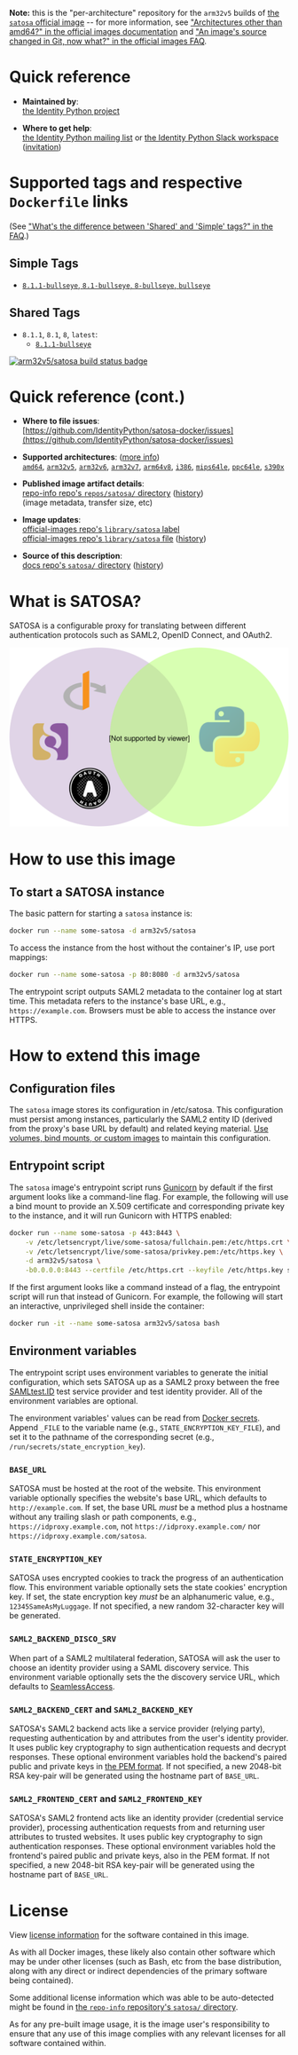 <!--

********************************************************************************

WARNING:

    DO NOT EDIT "satosa/README.md"

    IT IS AUTO-GENERATED

    (from the other files in "satosa/" combined with a set of templates)

********************************************************************************

-->

**Note:** this is the "per-architecture" repository for the `arm32v5` builds of [the `satosa` official image](https://hub.docker.com/_/satosa) -- for more information, see ["Architectures other than amd64?" in the official images documentation](https://github.com/docker-library/official-images#architectures-other-than-amd64) and ["An image's source changed in Git, now what?" in the official images FAQ](https://github.com/docker-library/faq#an-images-source-changed-in-git-now-what).

# Quick reference

-	**Maintained by**:  
	[the Identity Python project](https://github.com/IdentityPython/satosa-docker)

-	**Where to get help**:  
	[the Identity Python mailing list](https://lists.sunet.se/listinfo/idpy-discuss) or [the Identity Python Slack workspace](https://identity-python.slack.com/) ([invitation](https://join.slack.com/t/identity-python/shared_invite/enQtNzEyNjU1NDI1MjUyLTM2MWI5ZGNhMTk1ZThiOTIxNWY2OTY1ODVmMWNjMzUzMTYxNTY5MzE5N2RlYjExZTIyM2MwYjBjZGE4MGVlMTM))

# Supported tags and respective `Dockerfile` links

(See ["What's the difference between 'Shared' and 'Simple' tags?" in the FAQ](https://github.com/docker-library/faq#whats-the-difference-between-shared-and-simple-tags).)

## Simple Tags

-	[`8.1.1-bullseye`, `8.1-bullseye`, `8-bullseye`, `bullseye`](https://github.com/IdentityPython/satosa-docker/blob/f62013ad3b8a785b37b3acc2c0b0ead94aae8b95/8.1/bullseye/Dockerfile)

## Shared Tags

-	`8.1.1`, `8.1`, `8`, `latest`:
	-	[`8.1.1-bullseye`](https://github.com/IdentityPython/satosa-docker/blob/f62013ad3b8a785b37b3acc2c0b0ead94aae8b95/8.1/bullseye/Dockerfile)

[![arm32v5/satosa build status badge](https://img.shields.io/jenkins/s/https/doi-janky.infosiftr.net/job/multiarch/job/arm32v5/job/satosa.svg?label=arm32v5/satosa%20%20build%20job)](https://doi-janky.infosiftr.net/job/multiarch/job/arm32v5/job/satosa/)

# Quick reference (cont.)

-	**Where to file issues**:  
	[https://github.com/IdentityPython/satosa-docker/issues](https://github.com/IdentityPython/satosa-docker/issues)

-	**Supported architectures**: ([more info](https://github.com/docker-library/official-images#architectures-other-than-amd64))  
	[`amd64`](https://hub.docker.com/r/amd64/satosa/), [`arm32v5`](https://hub.docker.com/r/arm32v5/satosa/), [`arm32v6`](https://hub.docker.com/r/arm32v6/satosa/), [`arm32v7`](https://hub.docker.com/r/arm32v7/satosa/), [`arm64v8`](https://hub.docker.com/r/arm64v8/satosa/), [`i386`](https://hub.docker.com/r/i386/satosa/), [`mips64le`](https://hub.docker.com/r/mips64le/satosa/), [`ppc64le`](https://hub.docker.com/r/ppc64le/satosa/), [`s390x`](https://hub.docker.com/r/s390x/satosa/)

-	**Published image artifact details**:  
	[repo-info repo's `repos/satosa/` directory](https://github.com/docker-library/repo-info/blob/master/repos/satosa) ([history](https://github.com/docker-library/repo-info/commits/master/repos/satosa))  
	(image metadata, transfer size, etc)

-	**Image updates**:  
	[official-images repo's `library/satosa` label](https://github.com/docker-library/official-images/issues?q=label%3Alibrary%2Fsatosa)  
	[official-images repo's `library/satosa` file](https://github.com/docker-library/official-images/blob/master/library/satosa) ([history](https://github.com/docker-library/official-images/commits/master/library/satosa))

-	**Source of this description**:  
	[docs repo's `satosa/` directory](https://github.com/docker-library/docs/tree/master/satosa) ([history](https://github.com/docker-library/docs/commits/master/satosa))

# What is SATOSA?

SATOSA is a configurable proxy for translating between different authentication protocols such as SAML2, OpenID Connect, and OAuth2.

![logo](https://raw.githubusercontent.com/docker-library/docs/8e1f8cd99d5ce31197d5452d6d04886f791ac9c7/satosa/logo.svg?sanitize=true)

# How to use this image

## To start a SATOSA instance

The basic pattern for starting a `satosa` instance is:

```sh
docker run --name some-satosa -d arm32v5/satosa
```

To access the instance from the host without the container's IP, use port mappings:

```sh
docker run --name some-satosa -p 80:8080 -d arm32v5/satosa
```

The entrypoint script outputs SAML2 metadata to the container log at start time. This metadata refers to the instance's base URL, e.g., `https://example.com`. Browsers must be able to access the instance over HTTPS.

# How to extend this image

## Configuration files

The `satosa` image stores its configuration in /etc/satosa. This configuration must persist among instances, particularly the SAML2 entity ID (derived from the proxy's base URL by default) and related keying material. [Use volumes, bind mounts, or custom images](https://docs.docker.com/storage/) to maintain this configuration.

## Entrypoint script

The `satosa` image's entrypoint script runs [Gunicorn](https://gunicorn.org/) by default if the first argument looks like a command-line flag. For example, the following will use a bind mount to provide an X.509 certificate and corresponding private key to the instance, and it will run Gunicorn with HTTPS enabled:

```sh
docker run --name some-satosa -p 443:8443 \
    -v /etc/letsencrypt/live/some-satosa/fullchain.pem:/etc/https.crt \
    -v /etc/letsencrypt/live/some-satosa/privkey.pem:/etc/https.key \
    -d arm32v5/satosa \
    -b0.0.0.0:8443 --certfile /etc/https.crt --keyfile /etc/https.key satosa.wsgi:app
```

If the first argument looks like a command instead of a flag, the entrypoint script will run that instead of Gunicorn. For example, the following will start an interactive, unprivileged shell inside the container:

```sh
docker run -it --name some-satosa arm32v5/satosa bash
```

## Environment variables

The entrypoint script uses environment variables to generate the initial configuration, which sets SATOSA up as a SAML2 proxy between the free [SAMLtest.ID](https://samltest.id/) test service provider and test identity provider. All of the environment variables are optional.

The environment variables' values can be read from [Docker secrets](https://docs.docker.com/engine/swarm/secrets/). Append `_FILE` to the variable name (e.g., `STATE_ENCRYPTION_KEY_FILE`), and set it to the pathname of the corresponding secret (e.g., `/run/secrets/state_encryption_key`).

### `BASE_URL`

SATOSA must be hosted at the root of the website. This environment variable optionally specifies the website's base URL, which defaults to `http://example.com`. If set, the base URL *must* be a method plus a hostname without any trailing slash or path components, e.g., `https://idproxy.example.com`, not `https://idproxy.example.com/` nor `https://idproxy.example.com/satosa`.

### `STATE_ENCRYPTION_KEY`

SATOSA uses encrypted cookies to track the progress of an authentication flow. This environment variable optionally sets the state cookies' encryption key. If set, the state encryption key *must* be an alphanumeric value, e.g., `12345SameAsMyLuggage`. If not specified, a new random 32-character key will be generated.

### `SAML2_BACKEND_DISCO_SRV`

When part of a SAML2 multilateral federation, SATOSA will ask the user to choose an identity provider using a SAML discovery service. This environment variable optionally sets the the discovery service URL, which defaults to [SeamlessAccess](https://seamlessaccess.org/).

### `SAML2_BACKEND_CERT` and `SAML2_BACKEND_KEY`

SATOSA's SAML2 backend acts like a service provider (relying party), requesting authentication by and attributes from the user's identity provider. It uses public key cryptography to sign authentication requests and decrypt responses. These optional environment variables hold the backend's paired public and private keys in [the PEM format](https://en.wikipedia.org/wiki/Privacy-Enhanced_Mail). If not specified, a new 2048-bit RSA key-pair will be generated using the hostname part of `BASE_URL`.

### `SAML2_FRONTEND_CERT` and `SAML2_FRONTEND_KEY`

SATOSA's SAML2 frontend acts like an identity provider (credential service provider), processing authentication requests from and returning user attributes to trusted websites. It uses public key cryptography to sign authentication responses. These optional environment variables hold the frontend's paired public and private keys, also in the PEM format. If not specified, a new 2048-bit RSA key-pair will be generated using the hostname part of `BASE_URL`.

# License

View [license information](https://github.com/IdentityPython/SATOSA/blob/master/LICENSE) for the software contained in this image.

As with all Docker images, these likely also contain other software which may be under other licenses (such as Bash, etc from the base distribution, along with any direct or indirect dependencies of the primary software being contained).

Some additional license information which was able to be auto-detected might be found in [the `repo-info` repository's `satosa/` directory](https://github.com/docker-library/repo-info/tree/master/repos/satosa).

As for any pre-built image usage, it is the image user's responsibility to ensure that any use of this image complies with any relevant licenses for all software contained within.
